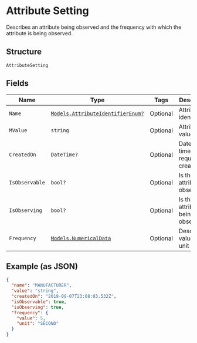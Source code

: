 
# Attribute Setting

Describes an attribute being observed and the frequency with which the attribute is being observed.

## Structure

`AttributeSetting`

## Fields

| Name | Type | Tags | Description |
|  --- | --- | --- | --- |
| `Name` | [`Models.AttributeIdentifierEnum?`](../../doc/models/attribute-identifier-enum.md) | Optional | Attribute identifier. |
| `MValue` | `string` | Optional | Attribute value. |
| `CreatedOn` | `DateTime?` | Optional | Date and time request was created. |
| `IsObservable` | `bool?` | Optional | Is the attribute observable? |
| `IsObserving` | `bool?` | Optional | Is the attribute being observed? |
| `Frequency` | [`Models.NumericalData`](../../doc/models/numerical-data.md) | Optional | Describes value and unit of time. |

## Example (as JSON)

```json
{
  "name": "MANUFACTURER",
  "value": "string",
  "createdOn": "2019-09-07T23:08:03.532Z",
  "isObservable": true,
  "isObserving": true,
  "frequency": {
    "value": 5,
    "unit": "SECOND"
  }
}
```

